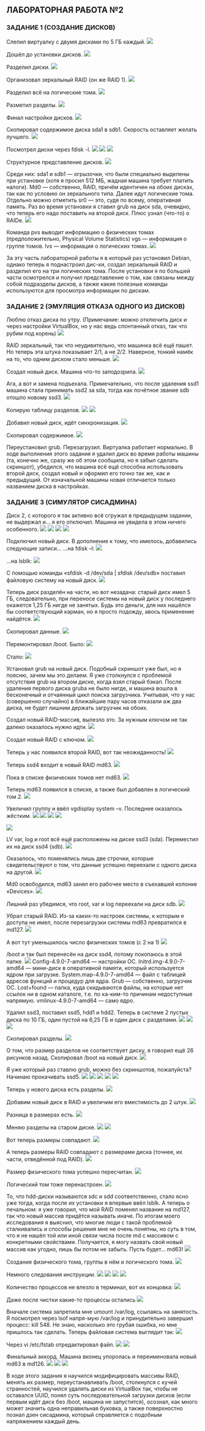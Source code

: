 ## ЛАБОРАТОРНАЯ РАБОТА №2

### ЗАДАНИЕ 1 (СОЗДАНИЕ ДИСКОВ)

Слепил виртуалку с двумя дисками по 5 ГБ каждый.
![](https://github.com/NickolayGordeev/JIA6OPATOPHbIE_PA6OTbI/blob/master/Laba%202/Screenshots/Task_1-01.jpg)

Дошёл до установки дисков.
![](https://github.com/NickolayGordeev/JIA6OPATOPHbIE_PA6OTbI/blob/master/Laba%202/Screenshots/Task_1-02.jpg)

Разделил диски.
![](https://github.com/NickolayGordeev/JIA6OPATOPHbIE_PA6OTbI/blob/master/Laba%202/Screenshots/Task_1-03.jpg)

Организовал зеркальный RAID (он же RAID 1).
![](https://github.com/NickolayGordeev/JIA6OPATOPHbIE_PA6OTbI/blob/master/Laba%202/Screenshots/Task_1-04.jpg)

Разделил всё на логические тома.
![](https://github.com/NickolayGordeev/JIA6OPATOPHbIE_PA6OTbI/blob/master/Laba%202/Screenshots/Task_1-05.jpg)

Разметил разделы.
![](https://github.com/NickolayGordeev/JIA6OPATOPHbIE_PA6OTbI/blob/master/Laba%202/Screenshots/Task_1-06.jpg)

Финал настройки дисков.
![](https://github.com/NickolayGordeev/JIA6OPATOPHbIE_PA6OTbI/blob/master/Laba%202/Screenshots/Task_1-07.jpg)

Скопировал содержимое диска sda1 в sdb1. Скорость оставляет желать лучшего.
![](https://github.com/NickolayGordeev/JIA6OPATOPHbIE_PA6OTbI/blob/master/Laba%202/Screenshots/Task_1-08.jpg)

Посмотрел диски через fdisk -l.
![](https://github.com/NickolayGordeev/JIA6OPATOPHbIE_PA6OTbI/blob/master/Laba%202/Screenshots/Task_1-09.jpg)
![](https://github.com/NickolayGordeev/JIA6OPATOPHbIE_PA6OTbI/blob/master/Laba%202/Screenshots/Task_1-10.jpg)
![](https://github.com/NickolayGordeev/JIA6OPATOPHbIE_PA6OTbI/blob/master/Laba%202/Screenshots/Task_1-11.jpg)

Структурное представление дисков.
![](https://github.com/NickolayGordeev/JIA6OPATOPHbIE_PA6OTbI/blob/master/Laba%202/Screenshots/Task_1-12.jpg)

Среди них: sda1 и sdb1 — огрызочки, что были специально выделены при установке (хотя я просил 512 МБ, жадная машина требует платить налоги). Md0 — собственно, RAID, причём идентичен на обоих дисках, так как по условию он зеркального типа. Далее идут логические тома. Отдельно можно отметить sr0 — это, судя по всему, оперативная память. Раз во время установки я ставил grub на диск sda, очевидно, что теперь его надо поставить на второй диск. Плюс узнал (что-то) о RAIDе.
![](https://github.com/NickolayGordeev/JIA6OPATOPHbIE_PA6OTbI/blob/master/Laba%202/Screenshots/Task_1-13.jpg)

Команда pvs выводит информацию о физических томах (предположительно, Physical Volume Statistics)
vgs — информация о группе томов.
lvs — информация о логических томах.
![](https://github.com/NickolayGordeev/JIA6OPATOPHbIE_PA6OTbI/blob/master/Laba%202/Screenshots/Task_1-14.jpg)

За эту часть лабораторной работы я в который раз установил Debian, однако теперь я поднастроил дис-ки, создал зеркальный RAID и разделил его на три логических тома. После установки я по большей части осмотрелся и получил представление о том, как связаны между собой подразделы дисков, а также какие полезные команды используются для просмотра информации по дискам.

### ЗАДАНИЕ 2 (ЭМУЛЯЦИЯ ОТКАЗА ОДНОГО ИЗ ДИСКОВ)

Люблю отказ диска по утру. (Примечание: можно отключить диск и через настройки VirtualBox, но у нас ведь спонтанный отказ, так что рубим под корень)
![](https://github.com/NickolayGordeev/JIA6OPATOPHbIE_PA6OTbI/blob/master/Laba%202/Screenshots/Task_2-01.jpg)

RAID зеркальный, так что неудивительно, что машинка всё ещё пашет. Но теперь эта штука показывает 2/1, а не 2/2. Наверное, тонкий намёк на то, что одним диском стало меньше.
![](https://github.com/NickolayGordeev/JIA6OPATOPHbIE_PA6OTbI/blob/master/Laba%202/Screenshots/Task_2-02.jpg)

Создал новый диск. Машина что-то заподозрила.
![](https://github.com/NickolayGordeev/JIA6OPATOPHbIE_PA6OTbI/blob/master/Laba%202/Screenshots/Task_2-03.jpg)

Ага, а вот и замена подъехала. Примечательно, что после удаления ssd1 машина стала принимать ssd2 за sda, тогда как почётное звание sdb отошло новому ssd3.
![](https://github.com/NickolayGordeev/JIA6OPATOPHbIE_PA6OTbI/blob/master/Laba%202/Screenshots/Task_2-04.jpg)

Копирую таблицу разделов.
![](https://github.com/NickolayGordeev/JIA6OPATOPHbIE_PA6OTbI/blob/master/Laba%202/Screenshots/Task_2-05.jpg)
![](https://github.com/NickolayGordeev/JIA6OPATOPHbIE_PA6OTbI/blob/master/Laba%202/Screenshots/Task_2-06.jpg)

Добавил новый диск, идёт синхронизация.
![](https://github.com/NickolayGordeev/JIA6OPATOPHbIE_PA6OTbI/blob/master/Laba%202/Screenshots/Task_2-07.jpg)

Скопировал содержимое.
![](https://github.com/NickolayGordeev/JIA6OPATOPHbIE_PA6OTbI/blob/master/Laba%202/Screenshots/Task_2-08.jpg)

Переустановил grub. Перезагрузил. Виртуалка работает нормально.
В ходе выполнения этого задания я удалил диск во время работы машины (та, конечно же, сразу же об этом сообщила, но я забыл сделать скриншот), убедился, что машина всё ещё способна использовать второй диск, создал новый и оформил его точно так же, как и предыдущий. От изначальной машины новая отличается только названием диска в настройках.

### ЗАДАНИЕ 3 (СИМУЛЯТОР СИСАДМИНА)

Диск 2, с которого я так активно всё сгружал в предыдущем задании, не выдержал и… я его отключил. Машина не увидела в этом ничего особенного.
![](https://github.com/NickolayGordeev/JIA6OPATOPHbIE_PA6OTbI/blob/master/Laba%202/Screenshots/Task_3-01.jpg)
![](https://github.com/NickolayGordeev/JIA6OPATOPHbIE_PA6OTbI/blob/master/Laba%202/Screenshots/Task_3-02.jpg)
![](https://github.com/NickolayGordeev/JIA6OPATOPHbIE_PA6OTbI/blob/master/Laba%202/Screenshots/Task_3-03.jpg)
![](https://github.com/NickolayGordeev/JIA6OPATOPHbIE_PA6OTbI/blob/master/Laba%202/Screenshots/Task_3-04.jpg)

Подключил новый диск. В дополнение к тому, что имелось, добавились следующие записи…
…на fdisk –l:
![](https://github.com/NickolayGordeev/JIA6OPATOPHbIE_PA6OTbI/blob/master/Laba%202/Screenshots/Task_3-05.jpg)

…на lsblk:
![](https://github.com/NickolayGordeev/JIA6OPATOPHbIE_PA6OTbI/blob/master/Laba%202/Screenshots/Task_3-06.jpg)

С помощью команды «sfdisk -d /dev/sda | sfdisk /dev/sdb» поставил файловую систему на новый диск.
![](https://github.com/NickolayGordeev/JIA6OPATOPHbIE_PA6OTbI/blob/master/Laba%202/Screenshots/Task_3-07.jpg)

Теперь диск разделён на части, но вот незадача: старый диск имел 5 ГБ, следовательно, при переносе системы на новый диск у последнего окажется 1,25 ГБ нигде не занятых. Будь это деньги, для них нашёлся бы соответствующий карман, но я просто подожду, авось применение найдётся.
![](https://github.com/NickolayGordeev/JIA6OPATOPHbIE_PA6OTbI/blob/master/Laba%202/Screenshots/Task_3-08.jpg)

Скопировал данные.
![](https://github.com/NickolayGordeev/JIA6OPATOPHbIE_PA6OTbI/blob/master/Laba%202/Screenshots/Task_3-09.jpg)

Перемонтировал /boot.
Было:
![](https://github.com/NickolayGordeev/JIA6OPATOPHbIE_PA6OTbI/blob/master/Laba%202/Screenshots/Task_3-10.jpg)

Стало:
![](https://github.com/NickolayGordeev/JIA6OPATOPHbIE_PA6OTbI/blob/master/Laba%202/Screenshots/Task_3-11.jpg)

Установил grub на новый диск. Подобный скриншот уже был, но я поясню, зачем мы это делаем. Я уже столкнулся с проблемой отсутствия grub на втором диске, когда взял старый бэкап. После удаления первого диска grubа не было нигде, и машина вошла в бесконечный и отчаянный цикл поиска загрузчика. Учитывая, что у нас (совершенно случайно) в ближайшие пару часов отказали аж два диска, не будет лишним держать загрузчик на обоих.

Создал новый RAID-массив, вылезло это. За нужным ключом не так далеко оказалось нужно идти.
![](https://github.com/NickolayGordeev/JIA6OPATOPHbIE_PA6OTbI/blob/master/Laba%202/Screenshots/Task_3-12.jpg)

Создал новый RAID с ключом.
![](https://github.com/NickolayGordeev/JIA6OPATOPHbIE_PA6OTbI/blob/master/Laba%202/Screenshots/Task_3-13.jpg)

Теперь у нас появился второй RAID, вот так неожиданность!
![](https://github.com/NickolayGordeev/JIA6OPATOPHbIE_PA6OTbI/blob/master/Laba%202/Screenshots/Task_3-14.jpg)

Теперь ssd4 входит в новый RAID md63.
![](https://github.com/NickolayGordeev/JIA6OPATOPHbIE_PA6OTbI/blob/master/Laba%202/Screenshots/Task_3-15.jpg)

Пока в списке физических томов нет md63.
![](https://github.com/NickolayGordeev/JIA6OPATOPHbIE_PA6OTbI/blob/master/Laba%202/Screenshots/Task_3-16.jpg)

Теперь md63 появился в списке, а также был добавлен в логический том 2.
![](https://github.com/NickolayGordeev/JIA6OPATOPHbIE_PA6OTbI/blob/master/Laba%202/Screenshots/Task_3-17.jpg)

Увеличил группу и ввёл vgdisplay system –v. Последнее оказалось жёстким.
![](https://github.com/NickolayGordeev/JIA6OPATOPHbIE_PA6OTbI/blob/master/Laba%202/Screenshots/Task_3-18.jpg)
![](https://github.com/NickolayGordeev/JIA6OPATOPHbIE_PA6OTbI/blob/master/Laba%202/Screenshots/Task_3-19.jpg)
![](https://github.com/NickolayGordeev/JIA6OPATOPHbIE_PA6OTbI/blob/master/Laba%202/Screenshots/Task_3-20.jpg)
![](https://github.com/NickolayGordeev/JIA6OPATOPHbIE_PA6OTbI/blob/master/Laba%202/Screenshots/Task_3-21.jpg)

![](https://github.com/NickolayGordeev/JIA6OPATOPHbIE_PA6OTbI/blob/master/Laba%202/Screenshots/Task_3-22.jpg)

LV var, log и root всё ещё расположены на диске ssd3 (sda). Переместил их на диск ssd4 (sdb).
![](https://github.com/NickolayGordeev/JIA6OPATOPHbIE_PA6OTbI/blob/master/Laba%202/Screenshots/Task_3-23.jpg)

Оказалось, что поменялись лишь две строчки, которые свидетельствуют о том, что данные успешно переехали с одного диска на другой.
![](https://github.com/NickolayGordeev/JIA6OPATOPHbIE_PA6OTbI/blob/master/Laba%202/Screenshots/Task_3-24.jpg)

Md0 освободился, md63 занял его рабочее место в съехавшей колонке «Devices».
![](https://github.com/NickolayGordeev/JIA6OPATOPHbIE_PA6OTbI/blob/master/Laba%202/Screenshots/Task_3-25.jpg)

Лишний раз убедимся, что root, var и log переехали на диск sdb.
![](https://github.com/NickolayGordeev/JIA6OPATOPHbIE_PA6OTbI/blob/master/Laba%202/Screenshots/Task_3-26.jpg)

Убрал старый RAID. Из-за каких-то настроек системы, к которым я доступа не имел, после перезагрузки системы md63 превратился в md127.
![](https://github.com/NickolayGordeev/JIA6OPATOPHbIE_PA6OTbI/blob/master/Laba%202/Screenshots/Task_3-27.jpg)

А вот тут уменьшилось число физических томов (с 2 на 1)
![](https://github.com/NickolayGordeev/JIA6OPATOPHbIE_PA6OTbI/blob/master/Laba%202/Screenshots/Task_3-28.jpg)

/boot и так был перенесён на диск ssd4, потому покопаюсь в этой папке.
![](https://github.com/NickolayGordeev/JIA6OPATOPHbIE_PA6OTbI/blob/master/Laba%202/Screenshots/Task_3-29.jpg)
Config-4.9.0-7-amd64 — настройки ОС.
Initrd.img-4.9.0-7-amd64 — мини-диск в оперативной памяти, который используется ядром при загрузке.
System.map-4.9.0-7-amd64 — файл с таблицей адресов функций и процедур для ядра.
Grub — собственно, загрузчик ОС.
Lost+found — папка, куда скидываются файлы, на которые нет ссылок ни в одном каталоге, т.е. по ка-ким-то причинам недоступные напрямую.
vmlinux-4.9.0-7-amd64 — само ядро.

Удалил ssd3, поставил ssd5, hdd1 и hdd2. Теперь в системе 2 пустых диска по 10 ГБ, один пустой на 6,25 ГБ и один диск с разделами.
![](https://github.com/NickolayGordeev/JIA6OPATOPHbIE_PA6OTbI/blob/master/Laba%202/Screenshots/Task_3-30.jpg)
![](https://github.com/NickolayGordeev/JIA6OPATOPHbIE_PA6OTbI/blob/master/Laba%202/Screenshots/Task_3-31.jpg)
![](https://github.com/NickolayGordeev/JIA6OPATOPHbIE_PA6OTbI/blob/master/Laba%202/Screenshots/Task_3-32.jpg)

Скопировал разделы.
![](https://github.com/NickolayGordeev/JIA6OPATOPHbIE_PA6OTbI/blob/master/Laba%202/Screenshots/Task_3-33.jpg)

О том, что размер разделов не соответствует диску, я говорил ещё 26 рисунков назад.
Скопировал /boot на новый диск.
![](https://github.com/NickolayGordeev/JIA6OPATOPHbIE_PA6OTbI/blob/master/Laba%202/Screenshots/Task_3-34.jpg)

Я уже который раз ставлю grub, можно без скриншотов, пожалуйста?
Начинаю прокачивать ssd5.
![](https://github.com/NickolayGordeev/JIA6OPATOPHbIE_PA6OTbI/blob/master/Laba%202/Screenshots/Task_3-35.jpg)
![](https://github.com/NickolayGordeev/JIA6OPATOPHbIE_PA6OTbI/blob/master/Laba%202/Screenshots/Task_3-36.jpg)
![](https://github.com/NickolayGordeev/JIA6OPATOPHbIE_PA6OTbI/blob/master/Laba%202/Screenshots/Task_3-37.jpg)
![](https://github.com/NickolayGordeev/JIA6OPATOPHbIE_PA6OTbI/blob/master/Laba%202/Screenshots/Task_3-38.jpg)
![](https://github.com/NickolayGordeev/JIA6OPATOPHbIE_PA6OTbI/blob/master/Laba%202/Screenshots/Task_3-39.jpg)

Теперь у нового диска есть разделы.
![](https://github.com/NickolayGordeev/JIA6OPATOPHbIE_PA6OTbI/blob/master/Laba%202/Screenshots/Task_3-40.jpg)

Добавим новый диск в RAID и увеличим его вместимость до 2 штук.
![](https://github.com/NickolayGordeev/JIA6OPATOPHbIE_PA6OTbI/blob/master/Laba%202/Screenshots/Task_3-41.jpg)

Разница в размерах есть.
![](https://github.com/NickolayGordeev/JIA6OPATOPHbIE_PA6OTbI/blob/master/Laba%202/Screenshots/Task_3-42.jpg)

Меняю разделы на старом диске.
![](https://github.com/NickolayGordeev/JIA6OPATOPHbIE_PA6OTbI/blob/master/Laba%202/Screenshots/Task_3-43.jpg)
![](https://github.com/NickolayGordeev/JIA6OPATOPHbIE_PA6OTbI/blob/master/Laba%202/Screenshots/Task_3-44.jpg)

Вот теперь размеры совпадают.
![](https://github.com/NickolayGordeev/JIA6OPATOPHbIE_PA6OTbI/blob/master/Laba%202/Screenshots/Task_3-45.jpg)

А теперь размеры RAID совпадают с размерами диска (точнее, их части, отведённой под RAID).
![](https://github.com/NickolayGordeev/JIA6OPATOPHbIE_PA6OTbI/blob/master/Laba%202/Screenshots/Task_3-46.jpg)

Размер физического тома успешно пересчитан.
![](https://github.com/NickolayGordeev/JIA6OPATOPHbIE_PA6OTbI/blob/master/Laba%202/Screenshots/Task_3-47.jpg)

Логический том тоже перенастроен.
![](https://github.com/NickolayGordeev/JIA6OPATOPHbIE_PA6OTbI/blob/master/Laba%202/Screenshots/Task_3-48.jpg)

То, что hdd-диски называются sdc и sdd соответственно, стало ясно уже тогда, когда после их установки я впервые ввёл lsblk. А теперь о печальном: я уже говорил, что мой RAID поменял название на md127, так что новый массив придётся называть иначе. По итогам моего исследования я выяснил, что многие люди с такой проблемой сталкивались и способы решения мне не очень понятны, но суть в том, что я не нашёл той или иной связи числа после md с массивом с конкретными свойствами. Получается, я могу назвать свой новый массив как угодно, лишь бы потом не забыть. Пусть будет… md63!
![](https://github.com/NickolayGordeev/JIA6OPATOPHbIE_PA6OTbI/blob/master/Laba%202/Screenshots/Task_3-49.jpg)

Создание физического тома, группы в нём и логического тома.
![](https://github.com/NickolayGordeev/JIA6OPATOPHbIE_PA6OTbI/blob/master/Laba%202/Screenshots/Task_3-50.jpg)

Немного следования инструкции.
![](https://github.com/NickolayGordeev/JIA6OPATOPHbIE_PA6OTbI/blob/master/Laba%202/Screenshots/Task_3-51.jpg)
![](https://github.com/NickolayGordeev/JIA6OPATOPHbIE_PA6OTbI/blob/master/Laba%202/Screenshots/Task_3-52.jpg)
![](https://github.com/NickolayGordeev/JIA6OPATOPHbIE_PA6OTbI/blob/master/Laba%202/Screenshots/Task_3-53.jpg)
![](https://github.com/NickolayGordeev/JIA6OPATOPHbIE_PA6OTbI/blob/master/Laba%202/Screenshots/Task_3-54.jpg)

Количество процессов не влезло в терминал, вот их концовка:
![](https://github.com/NickolayGordeev/JIA6OPATOPHbIE_PA6OTbI/blob/master/Laba%202/Screenshots/Task_3-55.jpg)

Даже после чистки какие-то процессы остались
![](https://github.com/NickolayGordeev/JIA6OPATOPHbIE_PA6OTbI/blob/master/Laba%202/Screenshots/Task_3-56.jpg)

Вначале система запретила мне umount /var/log, ссылаясь на занятость. Я посмотрел через lsof напря-мую /var/log и принудительно завершил процесс: kill 548. Не знаю, насколько это грубая ошибка, но мне пришлось так сделать. Теперь файловая система выглядит так:
![](https://github.com/NickolayGordeev/JIA6OPATOPHbIE_PA6OTbI/blob/master/Laba%202/Screenshots/Task_3-57.jpg)

Через vi /etc/fstab отредактировал файл.
![](https://github.com/NickolayGordeev/JIA6OPATOPHbIE_PA6OTbI/blob/master/Laba%202/Screenshots/Task_3-58.jpg)
![](https://github.com/NickolayGordeev/JIA6OPATOPHbIE_PA6OTbI/blob/master/Laba%202/Screenshots/Task_3-59.jpg)

Финальный аккорд. Машина вконец упоролась и переименовала новый md63 в md126.
![](https://github.com/NickolayGordeev/JIA6OPATOPHbIE_PA6OTbI/blob/master/Laba%202/Screenshots/Task_3-60.jpg)
![](https://github.com/NickolayGordeev/JIA6OPATOPHbIE_PA6OTbI/blob/master/Laba%202/Screenshots/Task_3-61.jpg)
![](https://github.com/NickolayGordeev/JIA6OPATOPHbIE_PA6OTbI/blob/master/Laba%202/Screenshots/Task_3-62.jpg)

В ходе этого задания я научился модифицировать массивы RAID, менять их размер, переустанавливать /boot, столкнулся с кучей странностей, научился удалять диски из VirtualBox так, чтобы не оставался UUID, понял суть последовательной загрузки дисков (если первым идёт диск без /boot, машина не запустится), осознал, как много может значить одна неправильная буковка, а также поверхностно познал дзен сисадмина, который справляется с подобным напряжением каждый день.
